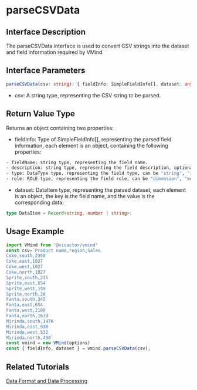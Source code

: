 
# parseCSVData

## Interface Description

The parseCSVData interface is used to convert CSV strings into the dataset and field information required by VMind.

## Interface Parameters

```typescript
parseCSVData(csv: string): { fieldInfo: SimpleFieldInfo[], dataset: any[] }
```

- csv: A string type, representing the CSV string to be parsed.

## Return Value Type

Returns an object containing two properties:

- fieldInfo: Type of SimpleFieldInfo[], representing the parsed field information, each element is an object, containing the following properties:

```bash
- fieldName: string type, representing the field name.
- description: string type, representing the field description, optional.
- type: DataType type, representing the field type, can be "string", "int", "float", "date".
- role: ROLE type, representing the field role, can be "dimension", "measure".
```


- dataset: DataItem type, representing the parsed dataset, each element is an object, the key is the field name, and the value is the corresponding data:
```ts
type DataItem = Record<string, number | string>;
```

## Usage Example

```typescript
import VMind from '@visactor/vmind'
const csv=`Product name,region,Sales
Coke,south,2350
Coke,east,1027
Coke,west,1027
Coke,north,1027
Sprite,south,215
Sprite,east,654
Sprite,west,159
Sprite,north,28
Fanta,south,345
Fanta,east,654
Fanta,west,2100
Fanta,north,1679
Mirinda,south,1476
Mirinda,east,830
Mirinda,west,532
Mirinda,north,498`
const vmind = new VMind(options)
const { fieldInfo, dataset } = vmind.parseCSVData(csv);
```

## Related Tutorials
[Data Format and Data Processing](../guide/Basic_Tutorial/Chart_Generation)
